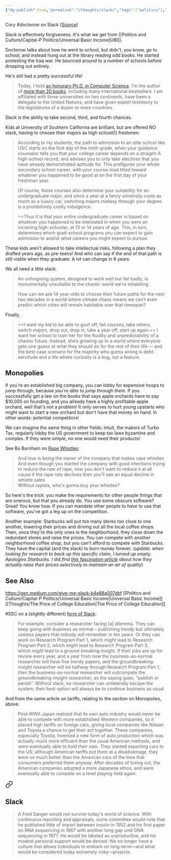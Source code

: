 ```yaml
---
{"dg-publish":true,"permalink":"/thoughts/slack/","tags":["politics"],"noteIcon":1}
---
```


Cory #doctorow on Slack ([Source](https://gen.medium.com/give-me-slack-b4e88a007dbf))

Slack is effectively forgiveness. It's what we get from [[Politics and Culture/Capital-P Politics/Universal Basic Income\|UBI]].

Doctorow talks about how he went to school, but didn't, you know, *go* to school, and instead hung out at the library reading odd books. He started protesting the Iraq war. He bounced around to a number of schools before dropping out entirely.

He's still had a pretty successful life!

> Today, I hold [an honorary Ph.D. in Computer Science](https://www.flickr.com/photos/doctorow/7175761031/in/photolist-63KRQp-dnjkMC-cdsZfo-cdsZTL-bW6DKM-cdsYBu-cdsZ4o-cdsZFb-bW6D8c-xvKYb-xvL2H-xvKSq-xvKPF-xvKVx). I’m the author of [more than 20 books](https://craphound.com/shop/), including many international bestsellers. I am affiliated with three universities on two continents, have been a delegate to the United Nations, and have given expert testimony to the legislatures of a dozen or more countries.

Slack is the ability to take second, third, and fourth chances.

Kids at University of Southern California are brilliant, but are offered NO slack, having to choose their majors as high school(!) freshmen:

> According to my students, the path to admission to an elite school like USC starts on the first day of the ninth grade, when your guidance counselor tells you that your college career depends on a straight-A high-school record, and advises you to only take electives that you have already demonstrated aptitude for. This prefigures your whole secondary school career, with your course-load tilted toward whatever you happened to be good at on the first day of your freshman year.
> 
> Of course, those courses also determine your suitability for an undergraduate major, and since a year at a fancy university costs as much as a luxury car, switching majors midway through your degree is a prohibitively costly indulgence.
>
> ==Thus it is that your entire undergraduate career is based on whatever you happened to be interested in when you were an incoming high-schooler, at 13 or 14 years of age. This, in turn, determines which grad-school programs you can expect to gain admission to and/or what careers you might expect to pursue.

These kids aren't allowed to take intellectual risks, following a plan they drafted years ago, as pre-teens! And who can say if the end of that path is still viable when they graduate: A lot can change in 8 years.

We all need a little slack.

> An unforgiving system, designed to work well but fail badly, is monumentally unsuitable to the chaotic world we're inhabiting.

> How can we ask 14 year-olds to choose their future paths for the next two decades in a world where climate chaos means we can’t even predict which cities will remain habitable over that timespan?

Finally,

> ==I want my kid to be able to goof off, fail courses, take others, switch majors, drop out, drop in, take a year off, start up again.== I want her school to train her for the fluidity and unpredictability of a chaotic future. Instead, she’s growing up to a world where everyone gets one guess at what they should do for the rest of their life — and the best case scenario for the majority who guess wrong is debt-servitude and a life where curiosity is a bug, not a feature.

## Monopolies

If you're an established big company, you can lobby for expensive hoops to jump through, because *you're able to jump through them.* If you successfully get a law on the books that says apple orchards have to pay $10,000 on founding, and you already have a highly profitable apple orchard, well that's not a problem! It only serves to hurt young upstarts who might want to start a new orchard but don't have that money on hand. In other words: potential competitors!

We can imagine the same thing in other fields: Intuit, the makers of Turbo Tax, regularly lobby the US government to keep tax laws byzantine and complex. If they were simple, no one would need their products! 

See Bo Burnham on [Rape Whistles](https://www.youtube.com/watch?v=9Fg-dQxQOEs): 
>And love is being the owner of the company that makes rape whistles  
  And even though you started the company with good intentions trying to reduce the rate of rape, now you don't want to reduce it at all cause if the rape rate declines then you'll see an equal decline in whistle sales  
  Without rapists, who's gonna buy your whistles?

So here's the trick: you make the requirements for other people things that are onerous, but that you already do. You use some obscure software? Great! You know how. If you can mandate other people to *have* to use that software, you've got a leg up on the competition.

Another example: Starbucks will put too many stores too close to one another, lowering their prices and driving out all the local coffee shops. Then, once they're the only ones in the neighborhood, they close down the redundant stores and raise the prices. You can compete with another neighborhood coffee shop, but you can't afford to compete with Starbucks. They have the capital (and the slack) to burn money forever. (*update: when looking for research to back up this specific claim, I turned up empty. Apologies Starbucks. I* did *find [this fascination article](https://www.priceintelligently.com/blog/starbucks-pricing-strategy)  about how they actually raise their prices selectively to maintain an air of quality*)

## See Also
https://gen.medium.com/give-me-slack-b4e88a007dbf
[[Politics and Culture/Capital-P Politics/Universal Basic Income\|Universal Basic Income]]
[[Thoughts/The Price of College Education\|The Price of College Education]]


#SSC on a (slightly different) [form of Slack](https://slatestarcodex.com/2020/05/12/studies-on-slack/):
> For example, consider a researcher facing \[a] dilemma. They can keep going with business as normal – publishing trendy but ultimately useless papers that nobody will remember in ten years. Or they can work on Research Program Part 1, which _might_ lead to Research Program Part 2, which _might_ lead to Research Program Part 3, which _might_ lead to a ground-breaking insight. If their jobs are up for review every year, and a year from now the business-as-normal researcher will have five trendy papers, and the groundbreaking-insight researcher will be halfway through Research Program Part 1, then the business-as-normal researcher will outcompete the groundbreaking-insight researcher; as the saying goes, “publish or perish”. Without slack, no researcher can unilaterally escape the system; their best option will always be to continue business as usual.

And from the same article on tariffs, relating to the section on Monopolies, above.

> Post-WWII Japan realized that its own auto industry would never be able to compete with more established Western companies, so it placed high tariffs on foreign cars, giving local companies like Nissan and Toyota a chance to get their act together. These companies, especially Toyota, invented a new form of auto production which was actually much more efficient than the usual American methods, and were eventually able to hold their own. They started exporting cars to the US; although American tariffs put them at a disadvantage, they were so much better than the American cars of the time that consumers preferred them anyway. After decades of losing out, the American companies adopted a more Japanese ethos, and were eventually able to compete on a level playing field again.



<div class="transclusion internal-embed is-loaded"><a class="markdown-embed-link" href="/misc/strong-link-vs-weak-link-science/#slack" aria-label="Open link"><svg xmlns="http://www.w3.org/2000/svg" width="24" height="24" viewBox="0 0 24 24" fill="none" stroke="currentColor" stroke-width="2" stroke-linecap="round" stroke-linejoin="round" class="svg-icon lucide-link"><path d="M10 13a5 5 0 0 0 7.54.54l3-3a5 5 0 0 0-7.07-7.07l-1.72 1.71"></path><path d="M14 11a5 5 0 0 0-7.54-.54l-3 3a5 5 0 0 0 7.07 7.07l1.71-1.71"></path></svg></a><div class="markdown-embed">



## Slack
> A Fred Sanger would not survive today's world of science. With continuous reporting and appraisals, some committee would note that he published little of import between insulin in 1952 and his first paper on RNA sequencing in 1967 with another long gap until DNA sequencing in 1977. He would be labeled as unproductive, and his modest personal support would be denied. We no longer have a culture that allows individuals to embark on long-term—and what would be considered today extremely risky—projects.


</div></div>
